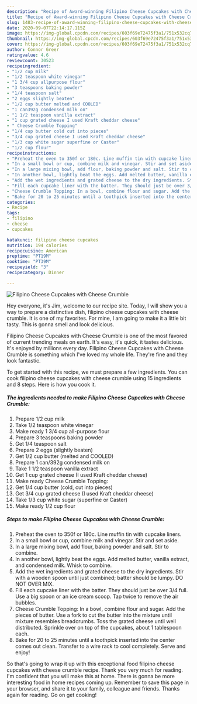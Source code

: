 ```yaml
---
description: "Recipe of Award-winning Filipino Cheese Cupcakes with Cheese Crumble"
title: "Recipe of Award-winning Filipino Cheese Cupcakes with Cheese Crumble"
slug: 1483-recipe-of-award-winning-filipino-cheese-cupcakes-with-cheese-crumble
date: 2020-09-07T22:14:17.115Z
image: https://img-global.cpcdn.com/recipes/603f69e72475f3a1/751x532cq70/filipino-cheese-cupcakes-with-cheese-crumble-recipe-main-photo.jpg
thumbnail: https://img-global.cpcdn.com/recipes/603f69e72475f3a1/751x532cq70/filipino-cheese-cupcakes-with-cheese-crumble-recipe-main-photo.jpg
cover: https://img-global.cpcdn.com/recipes/603f69e72475f3a1/751x532cq70/filipino-cheese-cupcakes-with-cheese-crumble-recipe-main-photo.jpg
author: Connor Greer
ratingvalue: 4.6
reviewcount: 30523
recipeingredient:
- "1/2 cup milk"
- "1/2 teaspoon white vinegar"
- "1 3/4 cup allpurpose flour"
- "3 teaspoons baking powder"
- "1/4 teaspoon salt"
- "2 eggs slightly beaten"
- "1/2 cup butter melted and COOLED"
- "1 can392g condensed milk on"
- "1 1/2 teaspoon vanilla extract"
- "1 cup grated cheese I used Kraft cheddar cheese"
- " Cheese Crumble Topping"
- "1/4 cup butter cold cut into pieces"
- "3/4 cup grated cheese I used Kraft cheddar cheese"
- "1/3 cup white sugar superfine or Caster"
- "1/2 cup flour"
recipeinstructions:
- "Preheat the oven to 350f or 180c. Line muffin tin with cupcake liners."
- "In a small bowl or cup, combine milk and vinegar. Stir and set aside."
- "In a large mixing bowl, add flour, baking powder and salt. Stir to combine."
- "In another bowl, lightly beat the eggs. Add melted butter, vanilla extract, and condensed milk. Whisk to combine."
- "Add the wet ingredients and grated cheese to the dry ingredients. Stir with a wooden spoon until just combined; batter should be lumpy. DO NOT OVER MIX."
- "Fill each cupcake liner with the batter. They should just be over 3/4 full. Use a big spoon or an ice cream scoop. Tap twice to remove the air bubbles."
- "Cheese Crumble Topping: In a bowl, combine flour and sugar. Add the pieces of butter. Use a fork to cut the butter into the mixture until mixture resembles breadcrumbs. Toss the grated cheese until well distributed. Sprinkle over on top of the cupcakes, about 1 tablespoon each."
- "Bake for 20 to 25 minutes until a toothpick inserted into the center comes out clean. Transfer to a wire rack to cool completely. Serve and enjoy!"
categories:
- Recipe
tags:
- filipino
- cheese
- cupcakes

katakunci: filipino cheese cupcakes 
nutrition: 194 calories
recipecuisine: American
preptime: "PT19M"
cooktime: "PT39M"
recipeyield: "3"
recipecategory: Dinner

---
```



![Filipino Cheese Cupcakes with Cheese Crumble](https://img-global.cpcdn.com/recipes/603f69e72475f3a1/751x532cq70/filipino-cheese-cupcakes-with-cheese-crumble-recipe-main-photo.jpg)

Hey everyone, it's Jim, welcome to our recipe site. Today, I will show you a way to prepare a distinctive dish, filipino cheese cupcakes with cheese crumble. It is one of my favorites. For mine, I am going to make it a little bit tasty. This is gonna smell and look delicious.



Filipino Cheese Cupcakes with Cheese Crumble is one of the most favored of current trending meals on earth. It's easy, it's quick, it tastes delicious. It's enjoyed by millions every day. Filipino Cheese Cupcakes with Cheese Crumble is something which I've loved my whole life. They're fine and they look fantastic.


To get started with this recipe, we must prepare a few ingredients. You can cook filipino cheese cupcakes with cheese crumble using 15 ingredients and 8 steps. Here is how you cook it.

<!--inarticleads1-->

##### The ingredients needed to make Filipino Cheese Cupcakes with Cheese Crumble:

1. Prepare 1/2 cup milk
1. Take 1/2 teaspoon white vinegar
1. Make ready 1 3/4 cup all-purpose flour
1. Prepare 3 teaspoons baking powder
1. Get 1/4 teaspoon salt
1. Prepare 2 eggs (slightly beaten)
1. Get 1/2 cup butter (melted and COOLED)
1. Prepare 1 can/392g condensed milk on
1. Take 1 1/2 teaspoon vanilla extract
1. Get 1 cup grated cheese (I used Kraft cheddar cheese)
1. Make ready  Cheese Crumble Topping:
1. Get 1/4 cup butter (cold, cut into pieces)
1. Get 3/4 cup grated cheese (I used Kraft cheddar cheese)
1. Take 1/3 cup white sugar (superfine or Caster)
1. Make ready 1/2 cup flour




<!--inarticleads2-->

##### Steps to make Filipino Cheese Cupcakes with Cheese Crumble:

1. Preheat the oven to 350f or 180c. Line muffin tin with cupcake liners.
1. In a small bowl or cup, combine milk and vinegar. Stir and set aside.
1. In a large mixing bowl, add flour, baking powder and salt. Stir to combine.
1. In another bowl, lightly beat the eggs. Add melted butter, vanilla extract, and condensed milk. Whisk to combine.
1. Add the wet ingredients and grated cheese to the dry ingredients. Stir with a wooden spoon until just combined; batter should be lumpy. DO NOT OVER MIX.
1. Fill each cupcake liner with the batter. They should just be over 3/4 full. Use a big spoon or an ice cream scoop. Tap twice to remove the air bubbles.
1. Cheese Crumble Topping: In a bowl, combine flour and sugar. Add the pieces of butter. Use a fork to cut the butter into the mixture until mixture resembles breadcrumbs. Toss the grated cheese until well distributed. Sprinkle over on top of the cupcakes, about 1 tablespoon each.
1. Bake for 20 to 25 minutes until a toothpick inserted into the center comes out clean. Transfer to a wire rack to cool completely. Serve and enjoy!




So that's going to wrap it up with this exceptional food filipino cheese cupcakes with cheese crumble recipe. Thank you very much for reading. I'm confident that you will make this at home. There is gonna be more interesting food in home recipes coming up. Remember to save this page in your browser, and share it to your family, colleague and friends. Thanks again for reading. Go on get cooking!
